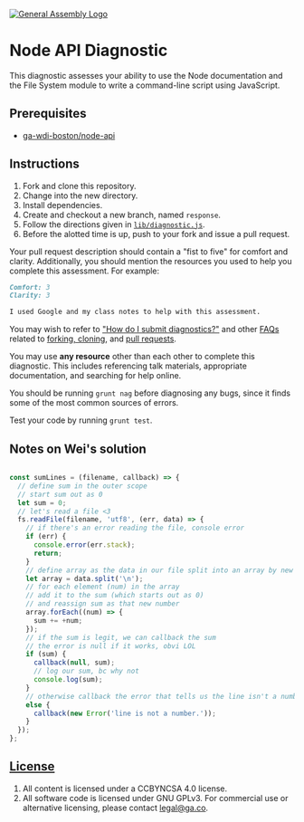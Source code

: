 [![General Assembly Logo](https://camo.githubusercontent.com/1a91b05b8f4d44b5bbfb83abac2b0996d8e26c92/687474703a2f2f692e696d6775722e636f6d2f6b6538555354712e706e67)](https://generalassemb.ly/education/web-development-immersive)

# Node API Diagnostic

This diagnostic assesses your ability to use the Node documentation and the File
System module to write a command-line script using JavaScript.

## Prerequisites

-   [ga-wdi-boston/node-api](https://github.com/ga-wdi-boston/node-api)

## Instructions

1.  Fork and clone this repository.
1.  Change into the new directory.
1.  Install dependencies.
1.  Create and checkout a new branch, named `response`.
1.  Follow the directions given in [`lib/diagnostic.js`](lib/diagnostic.js).
1.  Before the alotted time is up, push to your fork and issue a pull request.

Your pull request description should contain a "fist to five" for comfort and
clarity. Additionally, you should mention the resources you used to help you
complete this assessment. For example:

```md
Comfort: 3
Clarity: 3

I used Google and my class notes to help with this assessment.
```

You may wish to refer to ["How do I submit diagnostics?"](https://github.com/ga-wdi-boston/meta/wiki/Diagnostics)
and other [FAQs](https://github.com/ga-wdi-boston/meta/wiki/) related to
[forking, cloning](https://github.com/ga-wdi-boston/meta/wiki/ForkAndClone),
and [pull requests](https://github.com/ga-wdi-boston/meta/wiki/PullRequest).

You may use **any resource** other than each other to complete this diagnostic.
This includes referencing talk materials, appropriate documentation, and
searching for help online.

You should be running `grunt nag` before diagnosing any bugs, since it finds
some of the most common sources of errors.

Test your code by running `grunt test`.

## Notes on Wei's solution
```javascript

const sumLines = (filename, callback) => {
  // define sum in the outer scope
  // start sum out as 0
  let sum = 0;
  // let's read a file <3
  fs.readFile(filename, 'utf8', (err, data) => {
    // if there's an error reading the file, console error
    if (err) {
      console.error(err.stack);
      return;
    }
    // define array as the data in our file split into an array by new lines
    let array = data.split('\n');
    // for each element (num) in the array
    // add it to the sum (which starts out as 0)
    // and reassign sum as that new number
    array.forEach((num) => {
      sum += +num;
    });
    // if the sum is legit, we can callback the sum
    // the error is null if it works, obvi LOL
    if (sum) {
      callback(null, sum);
      // log our sum, bc why not
      console.log(sum);
    }
    // otherwise callback the error that tells us the line isn't a number!
    else {
      callback(new Error('line is not a number.'));
    }
  });
};

```

## [License](LICENSE)

1.  All content is licensed under a CC­BY­NC­SA 4.0 license.
1.  All software code is licensed under GNU GPLv3. For commercial use or
    alternative licensing, please contact legal@ga.co.
